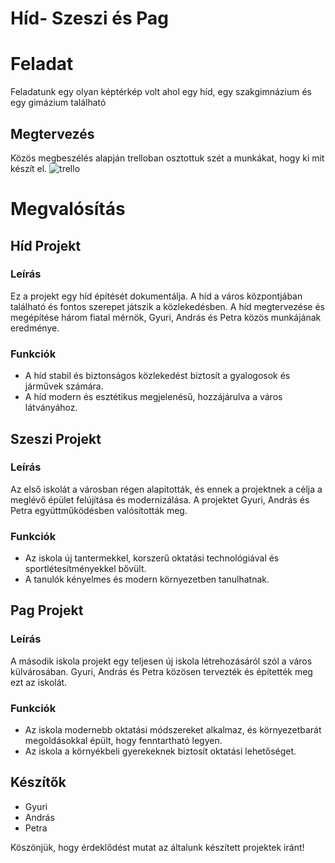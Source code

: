 # Híd- Szeszi és Pag
# Feladat
Feladatunk egy olyan képtérkép volt ahol egy híd, egy szakgimnázium és egy gimázium található

## Megtervezés
Közös megbeszélés alapján trelloban osztottuk szét a munkákat, hogy ki mit készít el.
![trello](https://github.com/AIGyuri/tesztproject/assets/145447217/ccc90226-d53a-4c8d-8a56-5418d71029f8)

# Megvalósítás
## Híd Projekt

### Leírás
Ez a projekt egy híd építését dokumentálja. A híd a város központjában található és fontos szerepet játszik a közlekedésben. A híd megtervezése és megépítése három fiatal mérnök, Gyuri, András és Petra közös munkájának eredménye.

### Funkciók
- A híd stabil és biztonságos közlekedést biztosít a gyalogosok és járművek számára.
- A híd modern és esztétikus megjelenésű, hozzájárulva a város látványához.


## Szeszi Projekt

### Leírás
Az első iskolát a városban régen alapították, és ennek a projektnek a célja a meglévő épület felújítása és modernizálása. A projektet Gyuri, András és Petra együttműködésben valósították meg.

### Funkciók
- Az iskola új tantermekkel, korszerű oktatási technológiával és sportlétesítményekkel bővült.
- A tanulók kényelmes és modern környezetben tanulhatnak.


## Pag Projekt

### Leírás
A második iskola projekt egy teljesen új iskola létrehozásáról szól a város külvárosában. Gyuri, András és Petra közösen tervezték és építették meg ezt az iskolát.

### Funkciók
- Az iskola modernebb oktatási módszereket alkalmaz, és környezetbarát megoldásokkal épült, hogy fenntartható legyen.
- Az iskola a környékbeli gyerekeknek biztosít oktatási lehetőséget.


## Készítők
- Gyuri
- András
- Petra

Köszönjük, hogy érdeklődést mutat az általunk készített projektek iránt!
